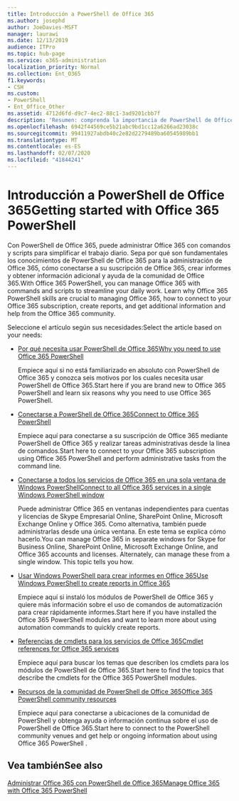 ```yaml
---
title: Introducción a PowerShell de Office 365
ms.author: josephd
author: JoeDavies-MSFT
manager: laurawi
ms.date: 12/13/2019
audience: ITPro
ms.topic: hub-page
ms.service: o365-administration
localization_priority: Normal
ms.collection: Ent_O365
f1.keywords:
- CSH
ms.custom:
- PowerShell
- Ent_Office_Other
ms.assetid: 4712d6fd-d9c7-4ec2-88c1-3ad9201cbb7f
description: 'Resumen: comprenda la importancia de PowerShell de Office 365, conéctese a su espacio empresarial de Office 365 y obtenga ayuda.'
ms.openlocfilehash: 6942f44569ce5b21abc9bd1cc12a6266ad23038c
ms.sourcegitcommit: 99411927abdb40c2e82d2279489ba60545989bb1
ms.translationtype: MT
ms.contentlocale: es-ES
ms.lasthandoff: 02/07/2020
ms.locfileid: "41844241"
---
```

# <a name="getting-started-with-office-365-powershell"></a><span data-ttu-id="ddd9b-103">Introducción a PowerShell de Office 365</span><span class="sxs-lookup"><span data-stu-id="ddd9b-103">Getting started with Office 365 PowerShell</span></span>

<span data-ttu-id="ddd9b-p101">Con PowerShell de Office 365, puede administrar Office 365 con comandos y scripts para simplificar el trabajo diario. Sepa por qué son fundamentales los conocimientos de PowerShell de Office 365 para la administración de Office 365, cómo conectarse a su suscripción de Office 365, crear informes y obtener información adicional y ayuda de la comunidad de Office 365.</span><span class="sxs-lookup"><span data-stu-id="ddd9b-p101">With Office 365 PowerShell, you can manage Office 365 with commands and scripts to streamline your daily work. Learn why Office 365 PowerShell skills are crucial to managing Office 365, how to connect to your Office 365 subscription, create reports, and get additional information and help from the Office 365 community.</span></span>
  
<span data-ttu-id="ddd9b-106">Seleccione el artículo según sus necesidades:</span><span class="sxs-lookup"><span data-stu-id="ddd9b-106">Select the article based on your needs:</span></span>
  
- [<span data-ttu-id="ddd9b-107">Por qué necesita usar PowerShell de Office 365</span><span class="sxs-lookup"><span data-stu-id="ddd9b-107">Why you need to use Office 365 PowerShell</span></span>](why-you-need-to-use-office-365-powershell.md)
    
    <span data-ttu-id="ddd9b-108">Empiece aquí si no está familiarizado en absoluto con PowerShell de Office 365 y conozca seis motivos por los cuales necesita usar PowerShell de Office 365.</span><span class="sxs-lookup"><span data-stu-id="ddd9b-108">Start here if you are brand new to Office 365 PowerShell and learn six reasons why you need to use Office 365 PowerShell.</span></span> 
    
- [<span data-ttu-id="ddd9b-109">Conectarse a PowerShell de Office 365</span><span class="sxs-lookup"><span data-stu-id="ddd9b-109">Connect to Office 365 PowerShell</span></span>](connect-to-office-365-powershell.md)
    
    <span data-ttu-id="ddd9b-110">Empiece aquí para conectarse a su suscripción de Office 365 mediante PowerShell de Office 365 y realizar tareas administrativas desde la línea de comandos.</span><span class="sxs-lookup"><span data-stu-id="ddd9b-110">Start here to connect to your Office 365 subscription using Office 365 PowerShell and perform administrative tasks from the command line.</span></span>
    
- [<span data-ttu-id="ddd9b-111">Conectarse a todos los servicios de Office 365 en una sola ventana de Windows PowerShell</span><span class="sxs-lookup"><span data-stu-id="ddd9b-111">Connect to all Office 365 services in a single Windows PowerShell window</span></span>](connect-to-all-office-365-services-in-a-single-windows-powershell-window.md)
    
    <span data-ttu-id="ddd9b-p102">Puede administrar Office 365 en ventanas independientes para cuentas y licencias de Skype Empresarial Online, SharePoint Online, Microsoft Exchange Online y Office 365. Como alternativa, también puede administrarlas desde una única ventana. En este tema se explica cómo hacerlo.</span><span class="sxs-lookup"><span data-stu-id="ddd9b-p102">You can manage Office 365 in separate windows for Skype for Business Online, SharePoint Online, Microsoft Exchange Online, and Office 365 accounts and licenses. Alternately, can manage these from a single window. This topic tells you how.</span></span>
    
- [<span data-ttu-id="ddd9b-115">Usar Windows PowerShell para crear informes en Office 365</span><span class="sxs-lookup"><span data-stu-id="ddd9b-115">Use Windows PowerShell to create reports in Office 365</span></span>](use-windows-powershell-to-create-reports-in-office-365.md)
    
    <span data-ttu-id="ddd9b-116">Empiece aquí si instaló los módulos de PowerShell de Office 365 y quiere más información sobre el uso de comandos de automatización para crear rápidamente informes.</span><span class="sxs-lookup"><span data-stu-id="ddd9b-116">Start here if you have installed the Office 365 PowerShell modules and want to learn more about using automation commands to quickly create reports.</span></span> 
    
- [<span data-ttu-id="ddd9b-117">Referencias de cmdlets para los servicios de Office 365</span><span class="sxs-lookup"><span data-stu-id="ddd9b-117">Cmdlet references for Office 365 services</span></span>](cmdlet-references-for-office-365-services.md)
    
    <span data-ttu-id="ddd9b-118">Empiece aquí para buscar los temas que describen los cmdlets para los módulos de PowerShell de Office 365.</span><span class="sxs-lookup"><span data-stu-id="ddd9b-118">Start here to find the topics that describe the cmdlets for the Office 365 PowerShell modules.</span></span>
    
- [<span data-ttu-id="ddd9b-119">Recursos de la comunidad de PowerShell de Office 365</span><span class="sxs-lookup"><span data-stu-id="ddd9b-119">Office 365 PowerShell community resources</span></span>](office-365-powershell-community-resources.md)
    
    <span data-ttu-id="ddd9b-120">Empiece aquí para conectarse a ubicaciones de la comunidad de PowerShell y obtenga ayuda o información continua sobre el uso de PowerShell de Office 365.</span><span class="sxs-lookup"><span data-stu-id="ddd9b-120">Start here to connect to the PowerShell community venues and get help or ongoing information about using Office 365 PowerShell .</span></span>
    
## <a name="see-also"></a><span data-ttu-id="ddd9b-121">Vea también</span><span class="sxs-lookup"><span data-stu-id="ddd9b-121">See also</span></span>

[<span data-ttu-id="ddd9b-122">Administrar Office 365 con PowerShell de Office 365</span><span class="sxs-lookup"><span data-stu-id="ddd9b-122">Manage Office 365 with Office 365 PowerShell</span></span>](manage-office-365-with-office-365-powershell.md)

